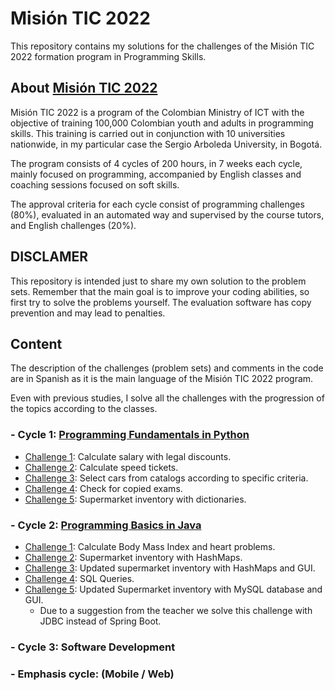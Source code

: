 # Misión TIC 2022

This repository contains my solutions for the challenges of the Misión TIC 2022 formation program in Programming Skills.

## About [Misión TIC 2022](https://www.misiontic2022.gov.co/)

Misión TIC 2022 is a program of the Colombian Ministry of ICT with the objective of training 100,000 Colombian youth and adults in programming skills. This training is carried out in conjunction with 10 universities nationwide, in my particular case the Sergio Arboleda University, in Bogotá.

The program consists of 4 cycles of 200 hours, in 7 weeks each cycle, mainly focused on programming, accompanied by English classes and coaching sessions focused on soft skills.

The approval criteria for each cycle consist of programming challenges (80%), evaluated in an automated way and supervised by the course tutors, and English challenges (20%).

## DISCLAMER

This repository is intended just to share my own solution to the problem sets. Remember that the main goal is to improve your coding abilities, so first try to solve the problems yourself. The evaluation software has copy prevention and may lead to penalties.

## Content

The description of the challenges (problem sets) and comments in the code are in Spanish as it is the main language of the Misión TIC 2022 program.

Even with previous studies, I solve all the challenges with the progression of the topics according to the classes.

### - Cycle 1: [Programming Fundamentals in Python](/Programming_Fundamentals)
* [Challenge 1](/Programming_Fundamentals/Challenge1): Calculate salary with legal discounts.
* [Challenge 2](/Programming_Fundamentals/Challenge2): Calculate speed tickets.
* [Challenge 3](/Programming_Fundamentals/Challenge3): Select cars from catalogs according to specific criteria.
* [Challenge 4](/Programming_Fundamentals/Challenge4): Check for copied exams.
* [Challenge 5](/Programming_Fundamentals/Challenge5): Supermarket inventory with dictionaries.

### - Cycle 2: [Programming Basics in Java](/Programming_Basics)
* [Challenge 1](/Programming_Basics/Challenge1): Calculate Body Mass Index and heart problems.
* [Challenge 2](/Programming_Basics/Challenge2): Supermarket inventory with HashMaps.
* [Challenge 3](/Programming_Basics/Challenge3):
Updated supermarket inventory with HashMaps and GUI.
* [Challenge 4](/Programming_Basics/Challenge4): SQL Queries.
* [Challenge 5](/Programming_Basics/Challenge5): Updated Supermarket inventory with MySQL database and GUI.
    * Due to a suggestion from the teacher we solve this challenge with JDBC instead of Spring Boot.

### - Cycle 3: Software Development

### - Emphasis cycle: (Mobile / Web)
